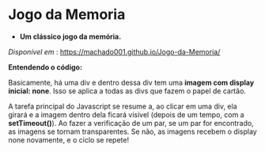 # Jogo da Memoria
* __Um clássico jogo da memória.__
 
 _Disponível em_ : https://machado001.github.io/Jogo-da-Memoria/

__Entendendo o código:__

Basicamente, há uma div e dentro dessa div tem uma **imagem com display inicial: none**. Isso se aplica a todas as divs que fazem o papel de cartão.

A tarefa principal do Javascript se resume a, ao clicar em uma div, ela girará e a imagem dentro dela ficará visível (depois de um tempo, com a __setTimeout()__). Ao fazer a verificação de um par, se um par for encontrado, as imagens se tornam transparentes. Se não, as imagens recebem o display none novamente, e o ciclo se repete!

 

